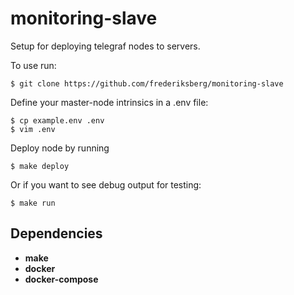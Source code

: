 # monitoring-slave

Setup for deploying telegraf nodes to servers.

To use run:

```shell
$ git clone https://github.com/frederiksberg/monitoring-slave
```

Define your master-node intrinsics in a .env file:
```shell
$ cp example.env .env
$ vim .env
```

Deploy node by running
```shell
$ make deploy
```
Or if you want to see debug output for testing:
```shell
$ make run
```

## Dependencies
* **make**
* **docker**
* **docker-compose**
